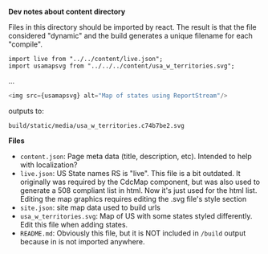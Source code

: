 **Dev notes about content directory**

Files in this directory should be imported by react. The result is that the file considered "dynamic" and the build
generates a unique filename for each "compile".

```javacript
import live from "../../content/live.json";
import usamapsvg from "../../../content/usa_w_territories.svg";
```

...

```javascript
<img src={usamapsvg} alt="Map of states using ReportStream"/>
```

outputs to:

```text
build/static/media/usa_w_territories.c74b7be2.svg
```

**Files**

* `content.json`: Page meta data (title, description, etc). Intended to help with localization?
* `live.json`: US State names RS is "live". This file is a bit outdated. It originally was required by the CdcMap
  component, but was also used to generate a 508 compliant list in html. Now it's just used for the html list. Editing
  the map graphics requires editing the .svg file's style section
* `site.json`: site map data used to build urls
* `usa_w_territories.svg`: Map of US with some states styled differently. Edit this file when adding states.
* `README.md`: Obviously this file, but it is NOT included in `/build` output because in is not imported anywhere.
